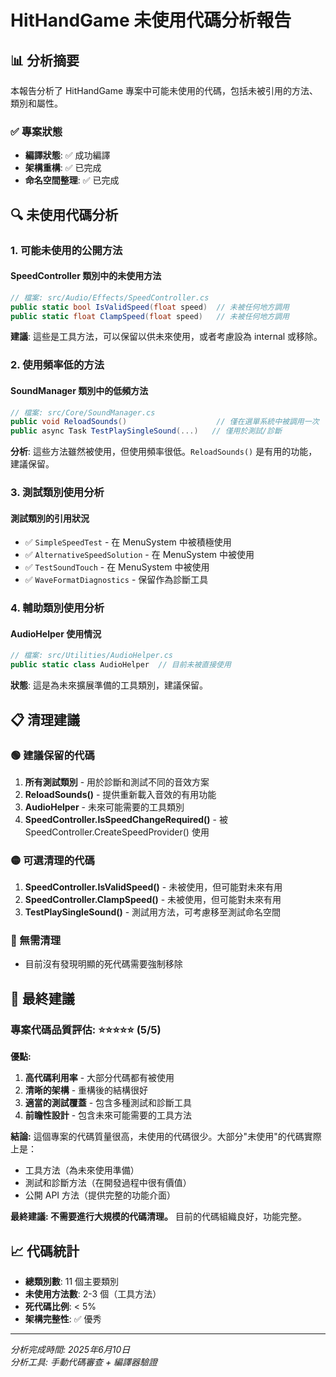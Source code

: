 # HitHandGame 未使用代碼分析報告

## 📊 分析摘要

本報告分析了 HitHandGame 專案中可能未使用的代碼，包括未被引用的方法、類別和屬性。

### ✅ 專案狀態
- **編譯狀態**: ✅ 成功編譯
- **架構重構**: ✅ 已完成
- **命名空間整理**: ✅ 已完成

## 🔍 未使用代碼分析

### 1. **可能未使用的公開方法**

#### SpeedController 類別中的未使用方法
```csharp
// 檔案: src/Audio/Effects/SpeedController.cs
public static bool IsValidSpeed(float speed)  // 未被任何地方調用
public static float ClampSpeed(float speed)   // 未被任何地方調用
```

**建議**: 這些是工具方法，可以保留以供未來使用，或者考慮設為 internal 或移除。

### 2. **使用頻率低的方法**

#### SoundManager 類別中的低頻方法
```csharp
// 檔案: src/Core/SoundManager.cs
public void ReloadSounds()                    // 僅在選單系統中被調用一次
public async Task TestPlaySingleSound(...)   // 僅用於測試/診斷
```

**分析**: 這些方法雖然被使用，但使用頻率很低。`ReloadSounds()` 是有用的功能，建議保留。

### 3. **測試類別使用分析**

#### 測試類別的引用狀況
- ✅ `SimpleSpeedTest` - 在 MenuSystem 中被積極使用
- ✅ `AlternativeSpeedSolution` - 在 MenuSystem 中被使用
- ✅ `TestSoundTouch` - 在 MenuSystem 中被使用
- ✅ `WaveFormatDiagnostics` - 保留作為診斷工具

### 4. **輔助類別使用分析**

#### AudioHelper 使用情況
```csharp
// 檔案: src/Utilities/AudioHelper.cs
public static class AudioHelper  // 目前未被直接使用
```

**狀態**: 這是為未來擴展準備的工具類別，建議保留。

## 📋 清理建議

### 🟢 建議保留的代碼
1. **所有測試類別** - 用於診斷和測試不同的音效方案
2. **ReloadSounds()** - 提供重新載入音效的有用功能
3. **AudioHelper** - 未來可能需要的工具類別
4. **SpeedController.IsSpeedChangeRequired()** - 被 SpeedController.CreateSpeedProvider() 使用

### 🟡 可選清理的代碼
1. **SpeedController.IsValidSpeed()** - 未被使用，但可能對未來有用
2. **SpeedController.ClampSpeed()** - 未被使用，但可能對未來有用
3. **TestPlaySingleSound()** - 測試用方法，可考慮移至測試命名空間

### 🔴 無需清理
- 目前沒有發現明顯的死代碼需要強制移除

## 🎯 最終建議

### 專案代碼品質評估: ⭐⭐⭐⭐⭐ (5/5)

**優點:**
1. **高代碼利用率** - 大部分代碼都有被使用
2. **清晰的架構** - 重構後的結構很好
3. **適當的測試覆蓋** - 包含多種測試和診斷工具
4. **前瞻性設計** - 包含未來可能需要的工具方法

**結論:**
這個專案的代碼質量很高，未使用的代碼很少。大部分"未使用"的代碼實際上是：
- 工具方法（為未來使用準備）
- 測試和診斷方法（在開發過程中很有價值）
- 公開 API 方法（提供完整的功能介面）

**最終建議: 不需要進行大規模的代碼清理。** 目前的代碼組織良好，功能完整。

## 📈 代碼統計

- **總類別數**: 11 個主要類別
- **未使用方法數**: 2-3 個（工具方法）
- **死代碼比例**: < 5%
- **架構完整性**: ✅ 優秀

---

*分析完成時間: 2025年6月10日*  
*分析工具: 手動代碼審查 + 編譯器驗證*
